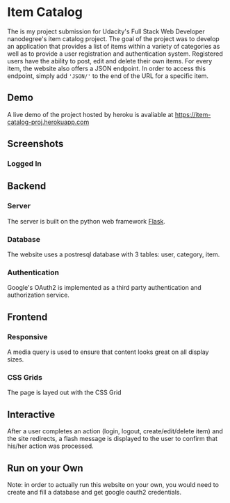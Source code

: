 # Item Catalog
The is my project submission for Udacity's Full Stack Web Developer nanodegree's item catalog project. The goal of the project was to develop an application that provides a list of items within a variety of categories as well as to provide a user registration and authentication system. Registered users have the ability to post, edit and delete their own items. For every item, the website also offers a JSON endpoint. In order to access this endpoint, simply add `'JSON/'` to the end of the URL for a specific item. 
## Demo
A live demo of the project hosted by heroku is avaliable at https://item-catalog-proj.herokuapp.com
## Screenshots
### Logged In

## Backend
### Server
The server is built on the python web framework [Flask](http://flask.pocoo.org). 
### Database 
The website uses a postresql database with 3 tables: user, category, item. 
### Authentication
Google's OAuth2 is implemented as a third party authentication and authorization service.
## Frontend
### Responsive
A media query is used to ensure that content looks great on all display sizes.
### CSS Grids
The page is layed out with the CSS Grid
## Interactive
After a user completes an action (login, logout, create/edit/delete item) and the site redirects, a flash message is displayed to the user to confirm that his/her action was processed.
## Run on your Own
Note: in order to actually run this website on your own, you would need to create and fill a database and get google oauth2 credentials. 
